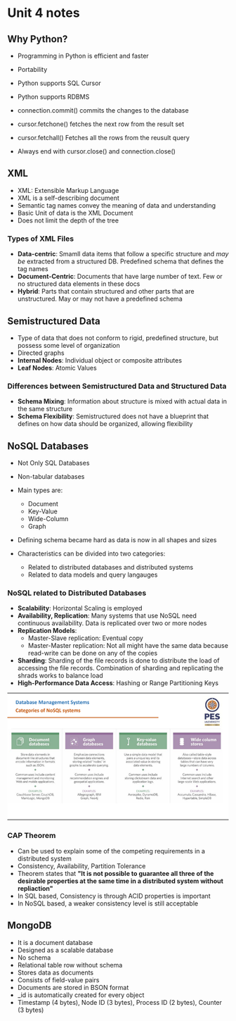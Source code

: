 # Unit 4 notes

## Why Python?
- Programming in Python is efficient and faster
- Portability
- Python supports SQL Cursor
- Python supports RDBMS


- connection.commit() commits the changes to the database
- cursor.fetchone() fetches the next row from the result set
- cursor.fetchall() Fetches all the rows from the reusult query

- Always end with cursor.close() and connection.close()

## XML
- XML: Extensible Markup Language
- XML is a self-describing document
- Semantic tag names convey the meaning of data and understanding
- Basic Unit of data is the XML Document
- Does not limit the depth of the tree

### Types of XML Files
- __Data-centric__: Smamll data items that follow a specific structure and _may be_ extracted from a structured DB. Predefined schema that defines the tag names
- __Document-Centric__: Documents that have large number of text. Few or no structured data elements in these docs
- __Hybrid__: Parts that contain structured and other parts that are unstructured. May or may not have a predefined schema


## Semistructured Data
- Type of data that does not conform to rigid, predefined structure, but possess some level of organization
- Directed graphs
- __Internal Nodes__: Individual object or composite attributes
- __Leaf Nodes__: Atomic Values

### Differences between Semistructured Data and Structured Data
- __Schema Mixing__: Information about structure is mixed with actual data in the same structure
- __Schema Flexibility__: Semistructured does not have a blueprint that defines on how data should be organized, allowing flexibility

## NoSQL Databases
- Not Only SQL Databases
- Non-tabular databases
- Main types are:
  - Document
  - Key-Value
  - Wide-Column
  - Graph
- Defining schema became hard as data is now in all shapes and sizes

- Characteristics can be divided into two categories:
  - Related to distributed databases and distributed systems
  - Related to data models and query langauges

### NoSQL related to Distributed Databases
- __Scalability__: Horizontal Scaling is employed
- __Availability, Replication__: Many systems that use NoSQL need continuous availability. Data is replicated over two or more nodes
- __Replication Models__:
  - Master-Slave replication: Eventual copy
  - Master-Master replication: Not all might have the same data because read-write can be done on any of the copies
- __Sharding__: Sharding of the file records is done to distribute the load of accessing the file records. Combination of sharding and replicating the shrads works to balance load
- __High-Performance Data Access__: Hashing or Range Partitioning Keys

![NoSQL](NoSQL.png "NoSQL")

### CAP Theorem
- Can be used to explain some of the competing requirements in a distributed system
- Consistency, Availability, Partition Tolerance
- Theorem states that __"It is not possible to guarantee all three of the desirable properties at the same time in a distributed system without repliaction"__
- In SQL based, Consistency is through ACID properties is important
- In NoSQL based, a weaker consistency level is still acceptable

## MongoDB
- It is a document database
- Designed as a scalable database
- No schema
- Relational table row without schema
- Stores data as documents
- Consists of field-value pairs
- Documents are stored in BSON format
- _id is automatically created for every object
- Timestamp (4 bytes), Node ID (3 bytes), Process ID (2 bytes), Counter (3 bytes)





